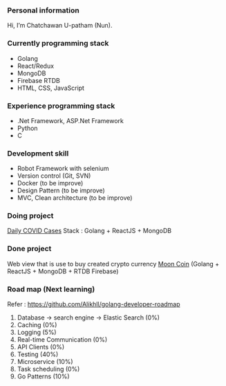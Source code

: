 

### Personal information
Hi, I’m Chatchawan U-patham (Nun). 

### Currently programming stack
- Golang
- React/Redux
- MongoDB
- Firebase RTDB
- HTML, CSS, JavaScript

### Experience programming stack
- .Net Framework, ASP.Net Framework
- Python
- C 

### Development skill
- Robot Framework with selenium
- Version control (Git, SVN)
- Docker (to be improve)
- Design Pattern (to be improve)
- MVC, Clean architecture (to be improve)

### Doing project
[Daily COVID Cases](https://github.com/NunChatSpace/DailyCovidCase)
Stack : Golang + ReactJS + MongoDB

### Done project
Web view that is use to buy created crypto currency [Moon Coin](https://github.com/NunChatSpace/MCRepo) (Golang + ReactJS + MongoDB + RTDB Firebase)


### Road map (Next learning)
Refer : https://github.com/Alikhll/golang-developer-roadmap
1. Database -> search engine -> Elastic Search (0%)
2. Caching (0%)
3. Logging (5%)
4. Real-time Communication (0%)
5. API Clients (0%)
6. Testing (40%)
7. Microservice (10%)
8. Task scheduling (0%)
9. Go Patterns (10%)

